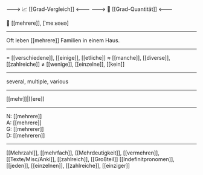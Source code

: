 ---> 📈 [[Grad-Vergleich]] <---
---> 🧮 [[Grad-Quantität]] <---

🔵 [[mehrere]], [ˈmeːʁəʁə]

---
Oft leben [[mehrere]] Familien in einem Haus.


---
= [[verschiedene]], [[einige]], [[etliche]]
≈ [[manche]], [[diverse]], [[zahlreiche]]
≠ [[wenige]], [[einzelne]], [[kein]]

---
several, multiple, various

---
[[mehr]]|[[ere]]

---
N: [[mehrere]]  
A: [[mehrere]]  
G: [[mehrerer]]  
D: [[mehreren]]  

---
[[Mehrzahl]], [[mehrfach]], [[Mehrdeutigkeit]], [[vermehren]], [[Texte/Misc/Anki]], [[zahlreich]], [[Großteil]]
[[Indefinitpronomen]], [[jeden]], [[einzelnen]], [[zahlreiche]], [[einziger]]
